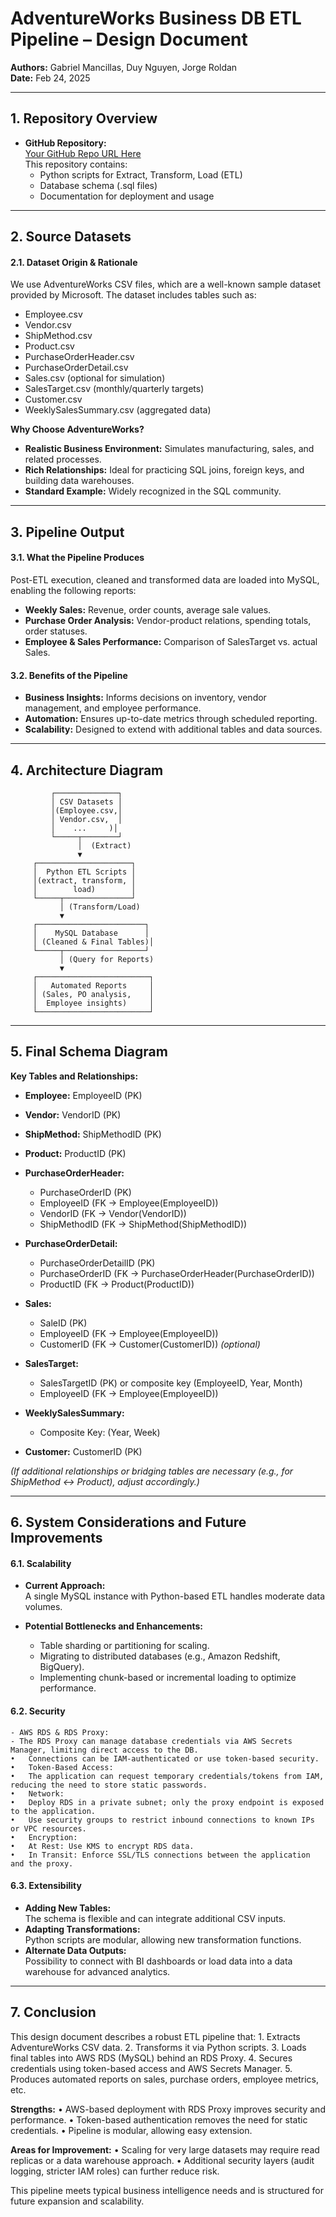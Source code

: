 # AdventureWorks Business DB ETL Pipeline – Design Document

**Authors:** Gabriel Mancillas, Duy Nguyen, Jorge Roldan  
**Date:** Feb 24, 2025

---

## 1. Repository Overview

- **GitHub Repository:**  
  [Your GitHub Repo URL Here](https://github.com/Neo-and-Company/Ads507)  
  This repository contains:
  - Python scripts for Extract, Transform, Load (ETL)
  - Database schema (.sql files)
  - Documentation for deployment and usage

---

## 2. Source Datasets

#### 2.1. Dataset Origin & Rationale

We use AdventureWorks CSV files, which are a well-known sample dataset provided by Microsoft. The dataset includes tables such as:
- Employee.csv
- Vendor.csv
- ShipMethod.csv
- Product.csv
- PurchaseOrderHeader.csv
- PurchaseOrderDetail.csv
- Sales.csv (optional for simulation)
- SalesTarget.csv (monthly/quarterly targets)
- Customer.csv
- WeeklySalesSummary.csv (aggregated data)

**Why Choose AdventureWorks?**
- **Realistic Business Environment:** Simulates manufacturing, sales, and related processes.
- **Rich Relationships:** Ideal for practicing SQL joins, foreign keys, and building data warehouses.
- **Standard Example:** Widely recognized in the SQL community.

---

## 3. Pipeline Output

#### 3.1. What the Pipeline Produces

Post-ETL execution, cleaned and transformed data are loaded into MySQL, enabling the following reports:
- **Weekly Sales:** Revenue, order counts, average sale values.
- **Purchase Order Analysis:** Vendor-product relations, spending totals, order statuses.
- **Employee & Sales Performance:** Comparison of SalesTarget vs. actual Sales.

#### 3.2. Benefits of the Pipeline

- **Business Insights:** Informs decisions on inventory, vendor management, and employee performance.
- **Automation:** Ensures up-to-date metrics through scheduled reporting.
- **Scalability:** Designed to extend with additional tables and data sources.

---

## 4. Architecture Diagram

```
         ┌──────────────┐
         │ CSV Datasets │
         │(Employee.csv,│
         │ Vendor.csv,  │
         │    ...     )│
         └─────┬────────┘
               │  (Extract)
               ▼
     ┌─────────────────────┐
     │  Python ETL Scripts │
     │(extract, transform, │
     │        load)        │
     └─────┬───────────────┘
           │ (Transform/Load)
           ▼
     ┌────────────────────────┐
     │    MySQL Database      │
     │ (Cleaned & Final Tables)│
     └─────┬──────────────────┘
           │ (Query for Reports)
           ▼
     ┌─────────────────────────┐
     │   Automated Reports     │
     │ (Sales, PO analysis,    │
     │  Employee insights)     │
     └─────────────────────────┘
```

---

## 5. Final Schema Diagram

**Key Tables and Relationships:**

- **Employee:** EmployeeID (PK)
- **Vendor:** VendorID (PK)
- **ShipMethod:** ShipMethodID (PK)
- **Product:** ProductID (PK)

- **PurchaseOrderHeader:**  
  - PurchaseOrderID (PK)  
  - EmployeeID (FK → Employee(EmployeeID))  
  - VendorID (FK → Vendor(VendorID))  
  - ShipMethodID (FK → ShipMethod(ShipMethodID))

- **PurchaseOrderDetail:**  
  - PurchaseOrderDetailID (PK)  
  - PurchaseOrderID (FK → PurchaseOrderHeader(PurchaseOrderID))  
  - ProductID (FK → Product(ProductID))

- **Sales:**  
  - SaleID (PK)  
  - EmployeeID (FK → Employee(EmployeeID))  
  - CustomerID (FK → Customer(CustomerID)) *(optional)*

- **SalesTarget:**  
  - SalesTargetID (PK) or composite key (EmployeeID, Year, Month)  
  - EmployeeID (FK → Employee(EmployeeID))

- **WeeklySalesSummary:**  
  - Composite Key: (Year, Week)

- **Customer:** CustomerID (PK)

*(If additional relationships or bridging tables are necessary (e.g., for ShipMethod ↔ Product), adjust accordingly.)*

---

## 6. System Considerations and Future Improvements

#### 6.1. Scalability

- **Current Approach:**  
  A single MySQL instance with Python-based ETL handles moderate data volumes.

- **Potential Bottlenecks and Enhancements:**  
  - Table sharding or partitioning for scaling.
  - Migrating to distributed databases (e.g., Amazon Redshift, BigQuery).
  - Implementing chunk-based or incremental loading to optimize performance.

#### 6.2. Security
	- AWS RDS & RDS Proxy:
	- The RDS Proxy can manage database credentials via AWS Secrets Manager, limiting direct access to the DB.
	•	Connections can be IAM-authenticated or use token-based security.
	•	Token-Based Access:
	•	The application can request temporary credentials/tokens from IAM, reducing the need to store static passwords.
	•	Network:
	•	Deploy RDS in a private subnet; only the proxy endpoint is exposed to the application.
	•	Use security groups to restrict inbound connections to known IPs or VPC resources.
	•	Encryption:
	•	At Rest: Use KMS to encrypt RDS data.
	•	In Transit: Enforce SSL/TLS connections between the application and the proxy.

#### 6.3. Extensibility

- **Adding New Tables:**  
  The schema is flexible and can integrate additional CSV inputs.
- **Adapting Transformations:**  
  Python scripts are modular, allowing new transformation functions.
- **Alternate Data Outputs:**  
  Possibility to connect with BI dashboards or load data into a data warehouse for advanced analytics.

---

## 7. Conclusion

This design document describes a robust ETL pipeline that:
	1.	Extracts AdventureWorks CSV data.
	2.	Transforms it via Python scripts.
	3.	Loads final tables into AWS RDS (MySQL) behind an RDS Proxy.
	4.	Secures credentials using token-based access and AWS Secrets Manager.
	5.	Produces automated reports on sales, purchase orders, employee metrics, etc.

**Strengths:**
	•	AWS-based deployment with RDS Proxy improves security and performance.
	•	Token-based authentication removes the need for static credentials.
	•	Pipeline is modular, allowing easy extension.

**Areas for Improvement:**
	•	Scaling for very large datasets may require read replicas or a data warehouse approach.
	•	Additional security layers (audit logging, stricter IAM roles) can further reduce risk.

This pipeline meets typical business intelligence needs and is structured for future expansion and scalability.
